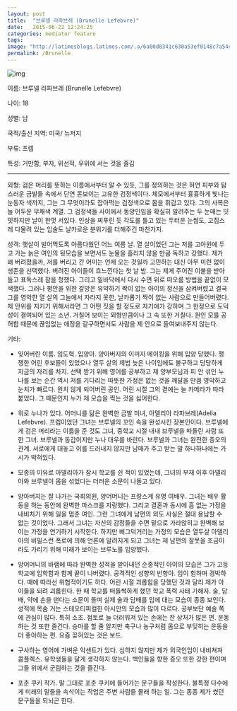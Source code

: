 ```yaml
---
layout: post
title:  "브루넬 라파브레 (Brunelle Lefebvre)"
date:   2015-06-22 12:24:25
categories: mediator feature
tags: 
image: "http://latimesblogs.latimes.com/.a/6a00d8341c630a53ef0148c7a54c45970c-pi"
permalink: /Brunelle
---
```


![img](https://pbs.twimg.com/media/CJAiwVpUcAAtJGZ.jpg)


이름: 브루넬 라파브레 (Brunelle Lefebvre)

나이: 18

성별: 남

국적/출신 지역: 미국/ 뉴저지

부류: 프렙

특성: 거만함, 부자, 위선적, 우위에 서는 것을 즐김
 
---
 
외형: 검은 머리를 뜻하는 이름에서부터 알 수 있듯, 그를 정의하는 것은 허연 피부와 탐스러운 금발들 속에서 단연 돋보이는 고유한 검정색이다. 체모에서부터 흉흉하게 빛나는 눈동자 색까지, 그는 그 무엇이라도 잡아먹는 검정색으로 몸을 휘감고 있다. 그의 사복은 늘 어두운 무채색 계열. 그 검정색들 사이에서 동양인임을 확실히 알려주는 두 눈매는 밋밋하지만 날이 한껏 서있다. 인상을 찌푸린 듯 각도를 틀고 있는 두터운 눈썹도, 고집스레 다물려 있는 입술도 날카로운 분위기를 더해주긴 마찬가지.
 
성격: 햇살이 빌어먹도록 아름다웠던 어느 여름 날. 열 살이었던 그는 저를 고아원에 두고 가는 늙은 여인의 뒷모습을 보면서도 눈물을 흘리지 않을 만큼 독하고 강했다. 제가 왜 버려졌을까, 저를 버리고 간 어미는 언제 오는 것일까 고민하는 대신 아무 미련 없이 생존을 선택했다. 버려진 아이들이 흐느낀다는 첫 날 밤. 그는 제게 주어진 이불을 받아 들고 표독스레 잠을 청했다. 그리고 밑바닥에서 다시 수면 위로 떠오를 방법을 끝없이 모색했다. 그러나 평안을 위한 갈망은 유약하기 짝이 없는 아이의 정신을 삼켜버렸고 결국 그를 영악한 열 살의 그늘에서 자라지 못한, 날카롭기 짝이 없는 사람으로 만들어버렸다. 제 안위를 지키기 위해서라면 그 어떤 짓을 할 정도로 자기애가 강하며 그 한정으로 도덕성이 결여되어 있는 소년. 거칠어 보이는 외형만큼이나 그 속 또한 거칠다. 원인 모를 공허함 때문에 끊임없는 애정을 갈구하면서도 사람을 제 안으로 들여보내주지 않는다.
 
기타:
- 잊어버린 이름. 임도혁. 입양아. 양아버지의 이미지 메이킹을 위해 입양 당했다. 쟁쟁한 어린 후보들이 있었으나 열두 살의 제법 늦은 나이임에도 불구하고 당당하게 지금의 자리를 차지. 선택 받기 위해 영어를 공부하고 제 양부모님과 피 안 섞인 누나를 보는 순간 역시 저를 기다리는 따뜻한 가정은 없는 것을 깨달을 만큼 영악하고 눈치가 빠르다. 원치 않게 되어버린 공인. 어린 시절 그의 곁에는 늘 카메라가 따라 붙었다. 그 때문인지 누가 제 모습을 찍는 것을 싫어한다.
 
- 위로 누나가 있다. 어머니를 닮은 완벽한 금발 미녀, 아델리아 라파브레(Adelia Lefebvre). 프렙이었던 그녀는 브루넬의 꼬인 속을 완성시킨 장본인이다. 브루넬에게 검은 머리라는 이름을 준 것도 그녀, 중학교 시절 내내 브루넬을 따돌린 사람 또한 그녀. 브루넬과 동갑이지만 누나 대우를 바란다. 브루넬과 그녀는 완전한 증오의 관계. 서로에게 대놓고 이를 드러내지 않지만 남매가 주고 받는 말 하나하나에는 가시가 박혀있다.
 
- 모종의 이유로 아델리아가 잠시 학교를 쉰 적이 있었는데, 그녀의 부재 이후 아델리아와 브루넬이 몸을 섞었다는 더러운 소문이 나돌고 있다.

- 양아버지는 잘 나가는 국회의원, 양어머니는 프랑스계 유명 여배우. 그녀는 배우 활동을 하는 동안에 완벽한 마스크를 자랑했다. 그리고 결혼과 동시에 흠 없는 가정을 내비치기 위해 일을 멈춘 여인. 그런 그녀에게 남편의 외도 사실은 절대 용납할 수 없는 것이었다. 그래서 그녀는 자신의 감정들을 수면 밑으로 가라앉히고 완벽해 보이는 가정을 연기하기 시작한다. 하지만 삐그덕거리는 가정의 모습은 열두살 아델리아의 비밀스런 폭로에 의해 언론에 알려지게 되고 그녀는 제 남편의 잘못을 조금이라도 가리기 위해 미래가 보이는 브루노를 입양했다.
 
- 양어머니의 바램에 따라 완벽한 성적을 받아내던 순종적인 아이의 모습은 그가 고등학교에 입학함과 함께 끝이 나버렸다. 공격적인 성향의 반항아. 입이 험하며 경박하다. 때에 따라선 위협적이기도 하다. 어린 시절 괴롭힘을 당했던 것과 달리 제가 아이들을 되려 괴롭힌다. 한 때 학교를 떠들썩하게 했던 학교 폭력 사태 가해자. 술, 담배, 약에 손을 댄다는 소문이 돌며 실제 술과 담배를 입에 대는 모습이 종종 보인다. 성적에 목숨 거는 스테오티피컬한 아시안의 모습과 많이 다르다. 공부보단 예술 쪽에 관심이 많다. 특히 소조. 점토로 늘 더러워져 있는 손에는 잔 상처가 많은 편. 운동하는 것 또한 즐긴다. 승마를 할 줄 알지만 축구나 농구처럼 몸으로 부딪히는 운동을 더 좋아하는 편. 요즘 꽂혀있는 것은 보드.
 
- 구사하는 영어에 가벼운 악센트가 있다. 심하지 않지만 제가 외국인임이 내비쳐져 콤플렉스. 유학생들을 달게 생각하지 않는다. 백인들을 향한 증오 또한 강한 편이며 그들 위에서 군림하는 것을 즐긴다.
 
- 포춘 쿠키 작가. 말 그대로 포춘 쿠키에 들어가는 문구들을 작성한다. 불특정 다수에게 미래의 말들을 속삭이는 작업은 주변 사람들 몰래 하는 일. 그는 종종 제가 썼던 문구들을 되뇌곤 한다.
